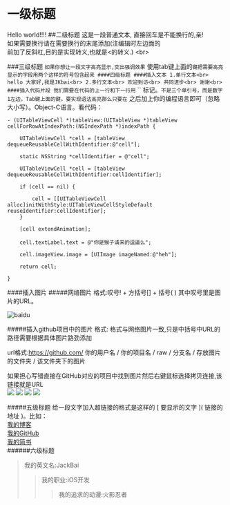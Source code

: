 # 一级标题
Hello world!!!!
##二级标题
这是一段普通文本,
直接回车是不能换行的,亲!<br>
如果需要换行请在需要换行的末尾添加(注编辑时左边面的<br>前加了反斜杠\,目的是实现转义,也就是<的转义.) \<br>

###三级标题
`如果你想让一段文字高亮显示,突出强调效果`
使用tab键上面的`键把需要高亮显示的字段用两个这样的符号包含起来
####四级标题
####插入文本
1.单行文本<br>
    hello 大家好,我是JKbai<br>
2.多行文本<br>
    欢迎到访<br>
    共同进步<br>
    谢谢<br>
####插入代码片段
我们需要在代码的上一行和下一行用` `` 标记。``` 不是三个单引号，而是数字1左边，Tab键上面的键。要实现语法高亮那么只要在 ``` 之后加上你的编程语言即可（忽略大小写）。Object-C语言。看代码：
```obj-c
- (UITableViewCell *)tableView:(UITableView *)tableView cellForRowAtIndexPath:(NSIndexPath *)indexPath {

    UITableViewCell *cell = [tableView dequeueReusableCellWithIdentifier:@"cell"];

    static NSString *cellIdentifier = @"cell";

    UITableViewCell *cell = [tableView dequeueReusableCellWithIdentifier:cellIdentifier];

    if (cell == nil) {

        cell = [[UITableViewCell alloc]initWithStyle:UITableViewCellStyleDefault reuseIdentifier:cellIdentifier];
    }

    [cell extendAnimation];

    cell.textLabel.text = @"你是猴子请来的逗逼么";

    cell.imageView.image = [UIImage imageNamed:@"heh"];

    return cell;

}
```


####插入图片
#####网络图片
格式:叹号\! + 方括号\[\] + 括号\( \) 其中叹号里是图片的URL。<br>

![baidu](http://www.baidu.com/img/bdlogo.gif "百度logo")  <br>

#####插入github项目中的图片
格式:  格式与网络图片一致,只是中括号中URL的路径需要根据具体图片路劲添加<br>

url格式:https://github.com/ 你的用户名 / 你的项目名 / raw / 分支名 / 存放图片的文件夹 / 该文件夹下的图片<br>

如果担心写错直接在GitHub对应的项目中找到图片然后右键鼠标选择拷贝连接,该链接就是URL<br>
![](https://github.com/JKbai/Test/blob/master/Test/1.PNG) 
![](https://github.com/JKbai/Test/blob/master/Test/2.PNG) 
![](https://github.com/JKbai/Test/blob/master/Test/3.PNG) 
![](https://github.com/JKbai/Test/blob/master/Test/4.PNG)

#####五级标题
给一段文字加入超链接的格式是这样的 \[ 要显示的文字 \]\( 链接的地址 \)。比如：<br>
[我的博客](http://www.cnblogs.com/yinxiao-bai1014/)<br>
[我的GitHub](https://github.com/JKbai)<br>
[我的简书](http://www.jianshu.com/users/46a9daddd47b/timeline)<br>
######六级标题
>我的英文名:JackBai<br>
>>我的职业:iOS开发<br>
>>>我的追求的动漫:火影忍者

